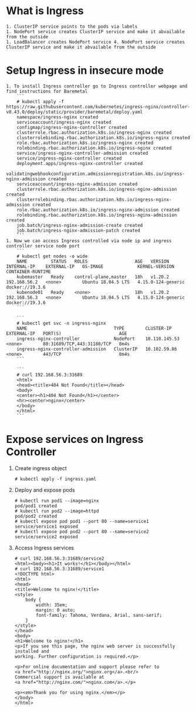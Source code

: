 # What is Ingress
    1. ClusterIP service points to the pods via labels
    1. NodePort service creates ClusterIP service and make it abvailable from the outside
    1. LoadBalancer creates NodePort service 4. NodePort service creates ClusterIP service and make it abvailable from the outside

# Setup Ingress in insecure mode
    1. To install Ingress controller go to Ingress controller webpage and find instructions for Baremetal
        ```
        # kubectl apply -f https://raw.githubusercontent.com/kubernetes/ingress-nginx/controller-v0.43.0/deploy/static/provider/baremetal/deploy.yaml
        namespace/ingress-nginx created
        serviceaccount/ingress-nginx created
        configmap/ingress-nginx-controller created
        clusterrole.rbac.authorization.k8s.io/ingress-nginx created
        clusterrolebinding.rbac.authorization.k8s.io/ingress-nginx created
        role.rbac.authorization.k8s.io/ingress-nginx created
        rolebinding.rbac.authorization.k8s.io/ingress-nginx created
        service/ingress-nginx-controller-admission created
        service/ingress-nginx-controller created
        deployment.apps/ingress-nginx-controller created
        validatingwebhookconfiguration.admissionregistration.k8s.io/ingress-nginx-admission created
        serviceaccount/ingress-nginx-admission created
        clusterrole.rbac.authorization.k8s.io/ingress-nginx-admission created
        clusterrolebinding.rbac.authorization.k8s.io/ingress-nginx-admission created
        role.rbac.authorization.k8s.io/ingress-nginx-admission created
        rolebinding.rbac.authorization.k8s.io/ingress-nginx-admission created
        job.batch/ingress-nginx-admission-create created
        job.batch/ingress-nginx-admission-patch created
        ```
    1. Now we can access Ingress controlled via node ip and ingress controller service node port
        ```
        # kubectl get nodes -o wide
        NAME         STATUS   ROLES                  AGE   VERSION   INTERNAL-IP    EXTERNAL-IP   OS-IMAGE             KERNEL-VERSION       CONTAINER-RUNTIME
        kubemaster   Ready    control-plane,master   18h   v1.20.2   192.168.56.2   <none>        Ubuntu 18.04.5 LTS   4.15.0-124-generic   docker://19.3.6
        kubenode01   Ready    <none>                 18h   v1.20.2   192.168.56.3   <none>        Ubuntu 18.04.5 LTS   4.15.0-124-generic   docker://19.3.6
        ```

        ```
        # kubectl get svc -n ingress-nginx 
        NAME                                 TYPE        CLUSTER-IP      EXTERNAL-IP   PORT(S)                      AGE
        ingress-nginx-controller             NodePort    10.110.145.53   <none>        80:31689/TCP,443:31180/TCP   8m4s
        ingress-nginx-controller-admission   ClusterIP   10.102.59.86    <none>        443/TCP                      8m4s
        ```

        ```
        # curl 192.168.56.3:31689
        <html>
        <head><title>404 Not Found</title></head>
        <body>
        <center><h1>404 Not Found</h1></center>
        <hr><center>nginx</center>
        </body>
        </html>
        ```
# Expose services on Ingress Controller

1. Create ingress object
    ```
    # kubectl apply -f ingress.yaml
    ```
1. Deploy and expose pods
    ```
    # kubectl run pod1 --image=nginx
    pod/pod1 created
    # kubectl run pod2 --image=httpd
    pod/pod2 created
    # kubectl expose pod pod1 --port 80 --name=service1
    service/service1 exposed
    # kubectl expose pod pod2 --port 80 --name=service2
    service/service2 exposed
    ```

1. Access Ingress services
    ```
    # curl 192.168.56.3:31689/service2
    <html><body><h1>It works!</h1></body></html>
    # curl 192.168.56.3:31689/service1
    <!DOCTYPE html>
    <html>
    <head>
    <title>Welcome to nginx!</title>
    <style>
        body {
            width: 35em;
            margin: 0 auto;
            font-family: Tahoma, Verdana, Arial, sans-serif;
        }
    </style>
    </head>
    <body>
    <h1>Welcome to nginx!</h1>
    <p>If you see this page, the nginx web server is successfully installed and
    working. Further configuration is required.</p>

    <p>For online documentation and support please refer to
    <a href="http://nginx.org/">nginx.org</a>.<br/>
    Commercial support is available at
    <a href="http://nginx.com/">nginx.com</a>.</p>

    <p><em>Thank you for using nginx.</em></p>
    </body>
    </html>
    ```